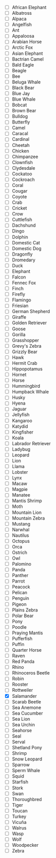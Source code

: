- [ ] African Elephant
- [ ] Albatross
- [ ] Alpaca
- [ ] Angelfish
- [ ] Ant
- [ ] Appaloosa
- [ ] Arabian Horse
- [ ] Arctic Fox
- [ ] Asian Elephant
- [ ] Bactrian Camel
- [ ] Bald Eagle
- [ ] Beagle
- [ ] Bee
- [ ] Beluga Whale
- [ ] Black Bear
- [ ] Blue Jay
- [ ] Blue Whale
- [ ] Bobcat
- [ ] Brown Bear
- [ ] Bulldog
- [ ] Butterfly
- [ ] Camel
- [ ] Caracal
- [ ] Cardinal
- [ ] Cheetah
- [ ] Chicken
- [ ] Chimpanzee
- [ ] Clownfish
- [ ] Clydesdale
- [ ] Cockatoo
- [ ] Cockroach
- [ ] Coral
- [ ] Cougar
- [ ] Coyote
- [ ] Crab
- [ ] Cricket
- [ ] Crow
- [ ] Cuttlefish
- [ ] Dachshund
- [ ] Dingo
- [ ] Dolphin
- [ ] Domestic Cat
- [ ] Domestic Dog
- [ ] Dragonfly
- [ ] Dromedary
- [ ] Duck
- [ ] Elephant
- [ ] Falcon
- [ ] Fennec Fox
- [ ] Finch
- [ ] Firefly
- [ ] Flamingo
- [ ] Friesian
- [ ] German Shepherd
- [ ] Giraffe
- [ ] Golden Retriever
- [ ] Goose
- [ ] Gorilla
- [ ] Grasshopper
- [ ] Grevy's Zebra
- [ ] Grizzly Bear
- [ ] Hawk
- [ ] Hermit Crab
- [ ] Hippopotamus
- [ ] Hornet
- [ ] Horse
- [ ] Hummingbird
- [ ] Humpback Whale
- [ ] Husky
- [ ] Hyena
- [ ] Jaguar
- [ ] Jellyfish
- [ ] Kangaroo
- [ ] Katydid
- [ ] Kingfisher
- [ ] Koala
- [ ] Labrador Retriever
- [ ] Ladybug
- [ ] Leopard
- [ ] Lion
- [ ] Llama
- [ ] Lobster
- [ ] Lynx
- [ ] Macaw
- [ ] Magpie
- [ ] Manatee
- [ ] Mantis Shrimp
- [ ] Moth
- [ ] Mountain Lion
- [ ] Mountain Zebra
- [ ] Mustang
- [ ] Narwhal
- [ ] Nautilus
- [ ] Octopus
- [ ] Orca
- [ ] Ostrich
- [ ] Owl
- [ ] Palomino
- [ ] Panda
- [ ] Panther
- [ ] Parrot
- [ ] Peacock
- [ ] Pelican
- [ ] Penguin
- [ ] Pigeon
- [ ] Plains Zebra
- [ ] Polar Bear
- [ ] Pony
- [ ] Poodle
- [ ] Praying Mantis
- [ ] Pufferfish
- [ ] Puffin
- [ ] Quarter Horse
- [ ] Raven
- [ ] Red Panda
- [ ] Rhino
- [ ] Rhinoceros Beetle
- [ ] Robin
- [ ] Rooster
- [ ] Rottweiler
- [x] Salamander
- [ ] Scarab Beetle
- [ ] Sea Anemone
- [ ] Sea Cucumber
- [ ] Sea Lion
- [ ] Sea Urchin
- [ ] Seahorse
- [ ] Seal
- [ ] Serval
- [ ] Shetland Pony
- [ ] Shrimp
- [ ] Snow Leopard
- [ ] Sparrow
- [ ] Sperm Whale
- [ ] Squid
- [ ] Starfish
- [ ] Stork
- [ ] Swan
- [ ] Thoroughbred
- [ ] Tiger
- [ ] Toucan
- [ ] Turkey
- [ ] Vicuña
- [ ] Walrus
- [ ] Wasp
- [ ] Wolf
- [ ] Woodpecker
- [ ] Zebra

